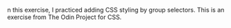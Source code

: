 n this exercise, I practiced adding CSS styling by group selectors. This is an exercise from The Odin Project for CSS.